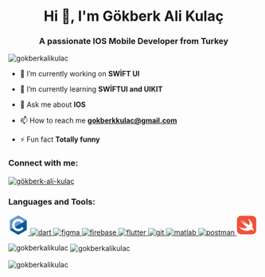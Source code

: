 <h1 align="center">Hi 👋, I'm Gökberk Ali Kulaç</h1>
<h3 align="center">A passionate IOS Mobile Developer from Turkey</h3>

<p align="left"> <img src="https://komarev.com/ghpvc/?username=gokberkalikulac&label=Profile%20views&color=0e75b6&style=flat" alt="gokberkalikulac" /> </p>

- 🔭 I’m currently working on **SWİFT UI**

- 🌱 I’m currently learning **SWİFTUI and UIKIT**

- 💬 Ask me about **IOS**

- 📫 How to reach me **gokberkkulac@gmail.com**

- ⚡ Fun fact **Totally funny**

<h3 align="left">Connect with me:</h3>
<p align="left">
<a href="https://linkedin.com/in/gökberk-ali-kulaç" target="blank"><img align="center" src="https://raw.githubusercontent.com/rahuldkjain/github-profile-readme-generator/master/src/images/icons/Social/linked-in-alt.svg" alt="gökberk-ali-kulaç" height="30" width="40" /></a>
</p>

<h3 align="left">Languages and Tools:</h3>
<p align="left"> <a href="https://www.cprogramming.com/" target="_blank" rel="noreferrer"> <img src="https://raw.githubusercontent.com/devicons/devicon/master/icons/c/c-original.svg" alt="c" width="40" height="40"/> </a> <a href="https://dart.dev" target="_blank" rel="noreferrer"> <img src="https://www.vectorlogo.zone/logos/dartlang/dartlang-icon.svg" alt="dart" width="40" height="40"/> </a> <a href="https://www.figma.com/" target="_blank" rel="noreferrer"> <img src="https://www.vectorlogo.zone/logos/figma/figma-icon.svg" alt="figma" width="40" height="40"/> </a> <a href="https://firebase.google.com/" target="_blank" rel="noreferrer"> <img src="https://www.vectorlogo.zone/logos/firebase/firebase-icon.svg" alt="firebase" width="40" height="40"/> </a> <a href="https://flutter.dev" target="_blank" rel="noreferrer"> <img src="https://www.vectorlogo.zone/logos/flutterio/flutterio-icon.svg" alt="flutter" width="40" height="40"/> </a> <a href="https://git-scm.com/" target="_blank" rel="noreferrer"> <img src="https://www.vectorlogo.zone/logos/git-scm/git-scm-icon.svg" alt="git" width="40" height="40"/> </a> <a href="https://www.mathworks.com/" target="_blank" rel="noreferrer"> <img src="https://upload.wikimedia.org/wikipedia/commons/2/21/Matlab_Logo.png" alt="matlab" width="40" height="40"/> </a> <a href="https://postman.com" target="_blank" rel="noreferrer"> <img src="https://www.vectorlogo.zone/logos/getpostman/getpostman-icon.svg" alt="postman" width="40" height="40"/> </a> <a href="https://developer.apple.com/swift/" target="_blank" rel="noreferrer"> <img src="https://raw.githubusercontent.com/devicons/devicon/master/icons/swift/swift-original.svg" alt="swift" width="40" height="40"/> </a> </p>

<p><img align="left" src="https://github-readme-stats.vercel.app/api/top-langs?username=gokberkalikulac&show_icons=true&locale=en&layout=compact" alt="gokberkalikulac" /></p>

<p>&nbsp;<img align="center" src="https://github-readme-stats.vercel.app/api?username=gokberkalikulac&show_icons=true&locale=en" alt="gokberkalikulac" /></p>

<p><img align="center" src="https://github-readme-streak-stats.herokuapp.com/?user=gokberkalikulac&" alt="gokberkalikulac" /></p>
